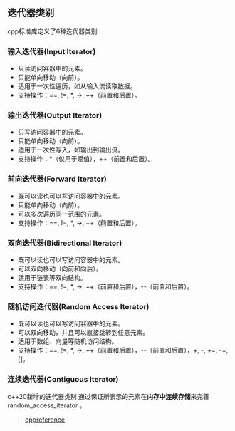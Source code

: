 ## 迭代器类别

cpp标准库定义了6种迭代器类别

### 输入迭代器(Input Iterator)

- 只读访问容器中的元素。
- 只能单向移动（向前）。
- 适用于一次性遍历，如从输入流读取数据。
- 支持操作：==, !=, *, ->, ++（前置和后置）。

### 输出迭代器(Output Iterator)

- 只写访问容器中的元素。
- 只能单向移动（向前）。
- 适用于一次性写入，如输出到输出流。
- 支持操作：*（仅用于赋值），++（前置和后置）。

### 前向迭代器(Forward Iterator)

- 既可以读也可以写访问容器中的元素。
- 只能单向移动（向前）。
- 可以多次遍历同一范围的元素。
- 支持操作：==, !=, *, ->, ++（前置和后置）。

### 双向迭代器(Bidirectional Iterator)

- 既可以读也可以写访问容器中的元素。
- 可以双向移动（向前和向后）。
- 适用于链表等双向结构。
- 支持操作：==, !=, *, ->, ++（前置和后置），--（前置和后置）。

### 随机访问迭代器(Random Access Iterator)

- 既可以读也可以写访问容器中的元素。
- 可以双向移动，并且可以直接跳转到任意元素。
- 适用于数组、向量等随机访问结构。
- 支持操作：==, !=, *, ->, ++（前置和后置），--（前置和后置），+, -, +=, -=, []。

### 连续迭代器(Contiguous Iterator)

c++20新增的迭代器类别
通过保证所表示的元素在**内存中连续存储**来完善 random_access_iterator 。

> [cppreference](https://en.cppreference.com/w/cpp/iterator/iterator_tags)
